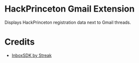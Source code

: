 # HackPrinceton Gmail Extension
Displays HackPrinceton registration data next to Gmail threads.

# Credits
- [InboxSDK by Streak](http://www.inboxsdk.com/)
